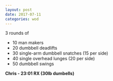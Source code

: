```yaml
---
layout: post
date: 2017-07-11
categories: wod
---
```


3 rounds of
- 10 man makers
- 20 dumbbell deadlifts
- 30 single-arm dumbbell snatches (15 per side)
- 40 single overhead lunges (20 per side)
- 50 dumbbell swings

**Chris - 23:01 RX (30lb dumbells)**
